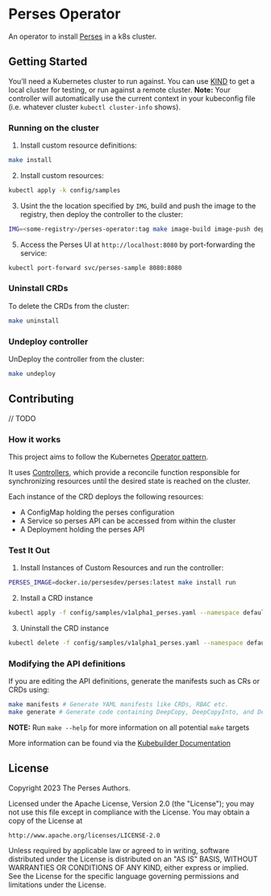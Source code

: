 # Perses Operator

An operator to install [Perses](https://github.com/perses/perses) in a k8s cluster.

## Getting Started

You’ll need a Kubernetes cluster to run against. You can use [KIND](https://sigs.k8s.io/kind) to get a local cluster for testing, or run against a remote cluster.
**Note:** Your controller will automatically use the current context in your kubeconfig file (i.e. whatever cluster `kubectl cluster-info` shows).

### Running on the cluster

1. Install custom resource definitions:
```sh
make install
```

2. Install custom resources:

```sh
kubectl apply -k config/samples
```

3. Usint the the location specified by `IMG`, build and push the image to the registry, then deploy the controller to the cluster:

```sh
IMG=<some-registry>/perses-operator:tag make image-build image-push deploy
```

5. Access the Perses UI at `http://localhost:8080` by port-forwarding the service:

```sh
kubectl port-forward svc/perses-sample 8080:8080
```

### Uninstall CRDs

To delete the CRDs from the cluster:

```sh
make uninstall
```

### Undeploy controller

UnDeploy the controller from the cluster:

```sh
make undeploy
```

## Contributing

// TODO

### How it works

This project aims to follow the Kubernetes [Operator pattern](https://kubernetes.io/docs/concepts/extend-kubernetes/operator/).

It uses [Controllers](https://kubernetes.io/docs/concepts/architecture/controller/),
which provide a reconcile function responsible for synchronizing resources until the desired state is reached on the cluster.

Each instance of the CRD deploys the following resources:

- A ConfigMap holding the perses configuration
- A Service so perses API can be accessed from within the cluster
- A Deployment holding the perses API

### Test It Out

1. Install Instances of Custom Resources and run the controller:

```sh
PERSES_IMAGE=docker.io/persesdev/perses:latest make install run
```

2. Install a CRD instance

```sh
kubectl apply -f config/samples/v1alpha1_perses.yaml --namespace default
```

3. Uninstall the CRD instance

```sh
kubectl delete -f config/samples/v1alpha1_perses.yaml --namespace default
```

### Modifying the API definitions

If you are editing the API definitions, generate the manifests such as CRs or CRDs using:

```sh
make manifests # Generate YAML manifests like CRDs, RBAC etc.
make generate # Generate code containing DeepCopy, DeepCopyInto, and DeepCopyObject method implementations.
```

**NOTE:** Run `make --help` for more information on all potential `make` targets

More information can be found via the [Kubebuilder Documentation](https://book.kubebuilder.io/introduction.html)

## License

Copyright 2023 The Perses Authors.

Licensed under the Apache License, Version 2.0 (the "License");
you may not use this file except in compliance with the License.
You may obtain a copy of the License at

    http://www.apache.org/licenses/LICENSE-2.0

Unless required by applicable law or agreed to in writing, software
distributed under the License is distributed on an "AS IS" BASIS,
WITHOUT WARRANTIES OR CONDITIONS OF ANY KIND, either express or implied.
See the License for the specific language governing permissions and
limitations under the License.
